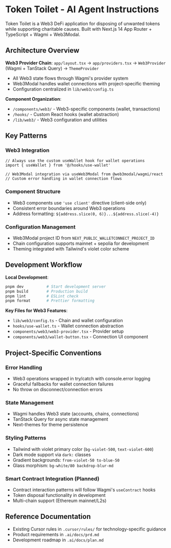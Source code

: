 # Token Toilet - AI Agent Instructions

Token Toilet is a Web3 DeFi application for disposing of unwanted tokens while supporting charitable causes. Built with Next.js 14 App Router + TypeScript + Wagmi + Web3Modal.

## Architecture Overview

**Web3 Provider Chain**: `app/layout.tsx` → `app/providers.tsx` → `Web3Provider` (Wagmi + TanStack Query) → `ThemeProvider`
- All Web3 state flows through Wagmi's provider system
- Web3Modal handles wallet connections with project-specific theming
- Configuration centralized in `lib/web3/config.ts`

**Component Organization**:
- `/components/web3/` - Web3-specific components (wallet, transactions)
- `/hooks/` - Custom React hooks (wallet abstraction)
- `/lib/web3/` - Web3 configuration and utilities

## Key Patterns

### Web3 Integration
```tsx
// Always use the custom useWallet hook for wallet operations
import { useWallet } from '@/hooks/use-wallet'

// Web3Modal integration via useWeb3Modal from @web3modal/wagmi/react
// Custom error handling in wallet connection flows
```

### Component Structure
- Web3 components use `'use client'` directive (client-side only)
- Consistent error boundaries around Web3 operations
- Address formatting: `${address.slice(0, 6)}...${address.slice(-4)}`

### Configuration Management
- Web3Modal project ID from `NEXT_PUBLIC_WALLETCONNECT_PROJECT_ID`
- Chain configuration supports mainnet + sepolia for development
- Theming integrated with Tailwind's violet color scheme

## Development Workflow

**Local Development**:
```bash
pnpm dev          # Start development server
pnpm build        # Production build
pnpm lint         # ESLint check
pnpm format       # Prettier formatting
```

**Key Files for Web3 Features**:
- `lib/web3/config.ts` - Chain and wallet configuration
- `hooks/use-wallet.ts` - Wallet connection abstraction
- `components/web3/web3-provider.tsx` - Provider setup
- `components/web3/wallet-button.tsx` - Connection UI component

## Project-Specific Conventions

### Error Handling
- Web3 operations wrapped in try/catch with console.error logging
- Graceful fallbacks for wallet connection failures
- No throw on disconnect/connection errors

### State Management
- Wagmi handles Web3 state (accounts, chains, connections)
- TanStack Query for async state management
- Next-themes for theme persistence

### Styling Patterns
- Tailwind with violet primary color (`bg-violet-500`, `text-violet-600`)
- Dark mode support via `dark:` classes
- Gradient backgrounds: `from-violet-50 to-blue-50`
- Glass morphism: `bg-white/80 backdrop-blur-md`

### Smart Contract Integration (Planned)
- Contract interaction patterns will follow Wagmi's `useContract` hooks
- Token disposal functionality in development
- Multi-chain support (Ethereum mainnet/L2s)

## Reference Documentation
- Existing Cursor rules in `.cursor/rules/` for technology-specific guidance
- Product requirements in `.ai/docs/prd.md`
- Development roadmap in `.ai/docs/plan.md`

